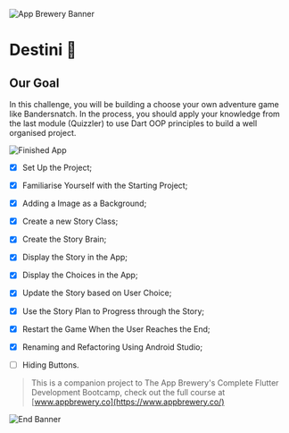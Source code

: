 ![App Brewery Banner](https://github.com/londonappbrewery/Images/blob/master/AppBreweryBanner.png)


# Destini 🤔

## Our Goal

In this challenge, you will be building a choose your own adventure game like Bandersnatch. In the process, you should apply your knowledge from the last module (Quizzler) to use Dart OOP principles to build a well organised project.

![Finished App](https://github.com/londonappbrewery/Images/blob/master/Destini.gif)

- [x] Set Up the Project;
- [x] Familiarise Yourself with the Starting Project;
- [x] Adding a Image as a Background;
- [x] Create a new Story Class;
- [x] Create the Story Brain;
- [x] Display the Story in the App;
- [x] Display the Choices in the App;
- [x] Update the Story based on User Choice;
- [x] Use the Story Plan to Progress through the Story;
- [x] Restart the Game When the User Reaches the End;
- [x] Renaming and Refactoring Using Android Studio;
- [ ] Hiding Buttons.


>This is a companion project to The App Brewery's Complete Flutter Development Bootcamp, check out the full course at [www.appbrewery.co](https://www.appbrewery.co/)

![End Banner](https://github.com/londonappbrewery/Images/blob/master/readme-end-banner.png)